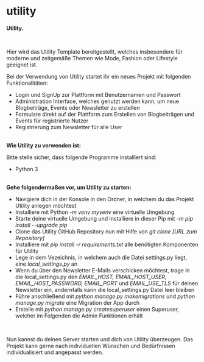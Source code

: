 # utility

<b> Utility. </b>

<br>

Hier wird das Utility Template bereitgestellt, welches insbesondere für moderne und zeitgemäße Themen wie Mode, Fashion oder Lifestyle geeignet ist.

Bei der Verwendung von Utility startet ihr ein neues Projekt mit folgenden Funktionalitäten:
<ul>
<li> Login und SignUp zur Plattform mit Benutzernamen und Passwort </li>
<li> Administration Interface, welches genutzt werden kann, um neue Blogbeiträge, Events oder Newsletter zu erstellen </li>
<li> Formulare direkt auf der Plattform zum Erstellen von Blogbeiträgen und Events für registrierte Nutzer </li>
<li> Registrierung zum Newsletter für alle User </li>
</ul>

<br>
<b> Wie Utility zu verwenden ist: </b>

Bitte stelle sicher, dass folgende Programme installiert sind:
<ul>
  <li> Python 3 </li>
</ul>

<br>
<b>Gehe folgendermaßen vor, um Utility zu starten:</b>
<ul>
  <li> Navigiere dich in der Konsole in den Ordner, in welchem du das Projekt Utility anlegen möchtest </li>
  <li> Installiere mit Python <i> -m venv myvenv</i> eine virtuelle Umgebung </li>
  <li> Starte deine virtuelle Umgebung und installiere in dieser Pip mit <i>-m pip install --upgrade pip</i></li>
  <li> Clone das Utility GitHub Repository nun mit Hilfe von <i>git clone [URL zum Repository]</i></li>
  <li> Installiere mit <i> pip install -r requirements.txt </i> alle benötigten Komponenten für Utility </li>
  <li> Lege in dem Vezeichnis, in welchem auch die Datei settings.py liegt, eine <i>local_settings.py</i> an </li>
  <li> Wenn du über den Newsletter E-Mails verschicken möchtest, trage in die local_settings.py den <i>EMAIL_HOST, EMAIL_HOST_USER,      EMAIL_HOST_PASSWORD, EMAIL_PORT</i> und <i>EMAIL_USE_TLS</i> für deinen Newsletter ein, andernfalls kann die local_settings.py Datei leer bleiben
  <li> Führe anschließend mit <i>python manage.py makemigrations</i> und <i>python manage.py migrate</i> eine Migration der App durch </li>
  <li> Erstelle mit <i> python manage.py createsuperuser </i> einen Superuser, welcher im Folgenden die Admin Funktionen erhält </li>
</ul>

<br>

Nun kannst du deinen Server starten und dich von Utility überzeugen. Das Projekt kann gerne nach individuellen Wünschen und Bedürfnissen individualisiert und angepasst werden.
